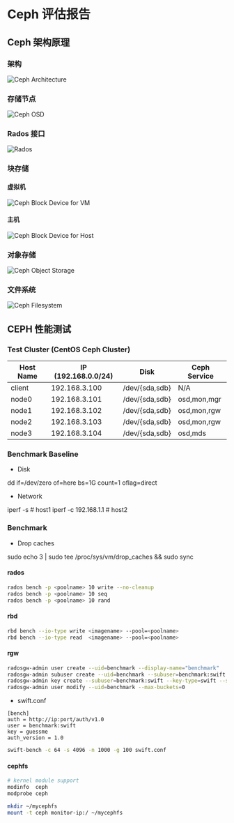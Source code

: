 # Ceph 评估报告

## Ceph 架构原理

### 架构

![Ceph Architecture](img/ceph-architecture.png)

### 存储节点

![Ceph OSD](img/ceph-osd-internals.png)

### Rados 接口

![Rados](img/ceph-rados.png)

### 块存储

#### 虚拟机
![Ceph Block Device for VM](img/ceph-rbd-vm.png)

#### 主机
![Ceph Block Device for Host](img/ceph-rbd-host.png)

### 对象存储

![Ceph Object Storage](img/ceph-rgw.png)

### 文件系统

![Ceph Filesystem](img/ceph-fs.png)

## CEPH 性能测试

### Test Cluster (CentOS Ceph Cluster)

| Host Name | IP (192.168.0.0/24) | Disk           | Ceph Service |
| --------- | ------------------- | -------------  | ------------ |
| client    |       192.168.3.100 | /dev/{sda,sdb} | N/A          |
| node0     |       192.168.3.101 | /dev/{sda,sdb} | osd,mon,mgr  |
| node1     |       192.168.3.102 | /dev/{sda,sdb} | osd,mon,rgw  |
| node2     |       192.168.3.103 | /dev/{sda,sdb} | osd,mon,rgw  |
| node3     |       192.168.3.104 | /dev/{sda,sdb} | osd,mds      |

### Benchmark Baseline

- Disk

dd if=/dev/zero of=here bs=1G count=1 oflag=direct

- Network

iperf -s               # host1
iperf -c 192.168.1.1   # host2

### Benchmark

- Drop caches

sudo echo 3 | sudo tee /proc/sys/vm/drop_caches && sudo sync

#### rados

```bash
rados bench -p <poolname> 10 write --no-cleanup
rados bench -p <poolname> 10 seq
rados bench -p <poolname> 10 rand
```

#### rbd

```bash
rbd bench --io-type write <imagename> --pool=<poolname>
rbd bench --io-type read  <imagename> --pool=<poolname>
```

#### rgw

```bash
radosgw-admin user create --uid=benchmark --display-name="benchmark"
radosgw-admin subuser create --uid=benchmark --subuser=benchmark:swift --access=full
radosgw-admin key create --subuser=benchmark:swift --key-type=swift --secret=guessme
radosgw-admin user modify --uid=benchmark --max-buckets=0
```

- swift.conf

```text
[bench]
auth = http://ip:port/auth/v1.0
user = benchmark:swift
key = guessme
auth_version = 1.0
```

```bash
swift-bench -c 64 -s 4096 -n 1000 -g 100 swift.conf
```

#### cephfs

```bash
# kernel module support
modinfo  ceph
modprobe ceph

mkdir ~/mycephfs
mount -t ceph monitor-ip:/ ~/mycephfs
```
